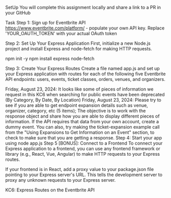 SetUp
You will complete this assignment locally and share a link to a PR in your GitHub

Task
Step 1: Sign up for Eventbrite API
https://www.eventbrite.com/platform/ - populate your own API key. Replace 'YOUR_OAUTH_TOKEN' with your actual OAuth token

Step 2: Set Up Your Express Application
First, initialize a new Node.js project and install Express and node-fetch for making HTTP requests.

npm init -y
npm install express node-fetch

Step 3: Create Your Express Routes
Create a file named app.js and set up your Express application with routes for each of the following five Eventbrite API endpoints: users, events, ticket classes, orders, venues, and organizers.

Friday, August 23, 2024: It looks like some of pieces of information we request in this KC6 when searching for public events have been deprecated (By Category, By Date, By Location)
Friday, August 23, 2024: Please try to see if you are able to get endpoint expansion details such as venue, organizer, category, etc (5 items); The objective is to work with the response object and share how you are able to display different pieces of information. If the API requires that data from your own account, create a dummy event. You can also, try making the ticket-expansion example call from the "Using Expansions to Get Information on an Event" section, to check to make sure that you are getting a response.
Step 4: Start your app using node app.js
Step 5 [BONUS]: Connect to a Frontend
To connect your Express application to a frontend, you can use any frontend framework or library (e.g., React, Vue, Angular) to make HTTP requests to your Express routes.

If your frontend is in React, add a proxy value to your package.json file pointing to your Express server's URL. This tells the development server to proxy any unknown requests to your Express server.



KC6: Express Routes on the Eventbrite API